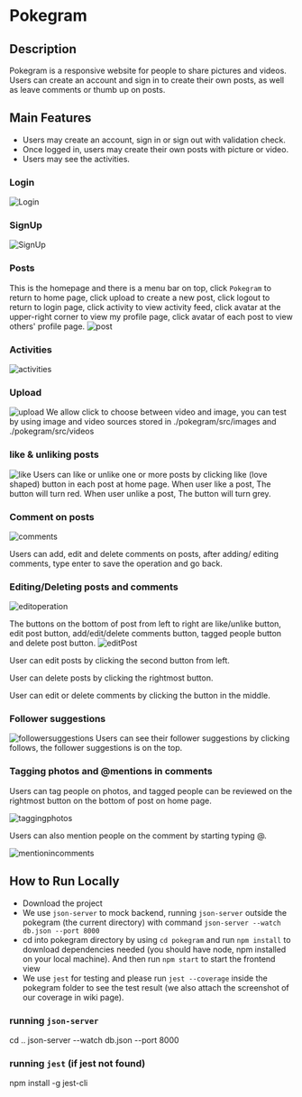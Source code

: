# Pokegram
## Description
Pokegram is a responsive website for people to share pictures and videos. Users can create an account and sign in to create their own posts, as well as leave comments or thumb up on posts. 
## Main Features
- Users may create an account, sign in or sign out with validation check.
- Once logged in, users may create their own posts with picture or video.
- Users may see the activities.
### Login
![Login](Login.png)
### SignUp
![SignUp](SignUp.png)
### Posts
This is the homepage and there is a menu bar on top, click `Pokegram` to return to home page, click upload to create a new post, click logout to return to login page, click activity to view activity feed, click avatar at the upper-right corner to view my profile page, click avatar of each post to view others' profile page.
![post](post.png)
### Activities
![activities](activities.jpg)
### Upload
![upload](upload.jpg)
We allow click to choose between video and image, you can test by using image and video sources stored in ./pokegram/src/images and ./pokegram/src/videos
### like & unliking posts
![like](like.png)
Users can like or unlike one or more posts by clicking like (love shaped) button in each post at home page. 
When user like a post, The button will turn red.
When user unlike a post, The button will turn grey.
### Comment on posts
![comments](comments.png)

Users can add, edit and delete comments on posts, after adding/ editing comments, type enter to save the operation and go back.
### Editing/Deleting posts and comments
![editoperation](editoperation.png)

The buttons on the bottom of post from left to right are like/unlike button, edit post button, add/edit/delete comments button, tagged people button and delete post button.
![editPost](editPost.png)

User can edit posts by clicking the second button from left.

User can delete posts by clicking the rightmost button.

User can edit or delete comments by clicking the button in the middle.

### Follower suggestions
![followersuggestions](followersuggestions.png)
Users can see their follower suggestions by clicking follows, the follower suggestions is on the top.
### Tagging photos and  @mentions in comments
Users can tag people on photos, and tagged people can be reviewed on the rightmost button on the bottom of post on home page.

![taggingphotos](taggingphotos.png)

Users can also mention people on the comment by starting typing @.

![mentionincomments](mentionincomments.jpg)








## How to Run Locally
- Download the project
- We use `json-server` to mock backend, running `json-server` outside the pokegram (the current directory) with command `json-server --watch db.json --port 8000`
- cd into pokegram directory by using `cd pokegram` and run `npm install` to download dependencies needed (you should have node, npm installed on your local machine). And then run `npm start` to start the frontend view
- We use `jest` for testing and please run `jest --coverage` inside the pokegram folder to see the test result (we also attach the screenshot of our coverage in wiki page).

### running `json-server`
cd ..
json-server --watch db.json --port 8000

### running `jest` (if jest not found)
npm install -g jest-cli


